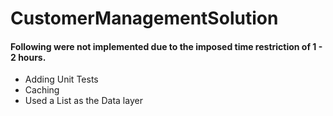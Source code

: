# CustomerManagementSolution

#### Following were not implemented due to the imposed time restriction of 1 - 2 hours.
- Adding Unit Tests
- Caching
- Used a List as the Data layer
